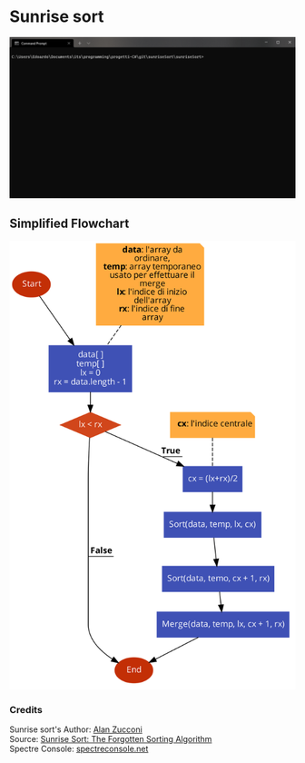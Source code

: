 # Sunrise sort

![termina gif](assets/Animation.gif)

## Simplified Flowchart
![flowchart pic](assets/flowchart.svg)

### Credits<br>
Sunrise sort's Author: [Alan Zucconi](https://www.alanzucconi.com/)<br>
Source: [Sunrise Sort: The Forgotten Sorting Algorithm](https://www.alanzucconi.com/2021/08/21/sunrise-sort/)<br>
Spectre Console: [spectreconsole.net](https://spectreconsole.net/)
